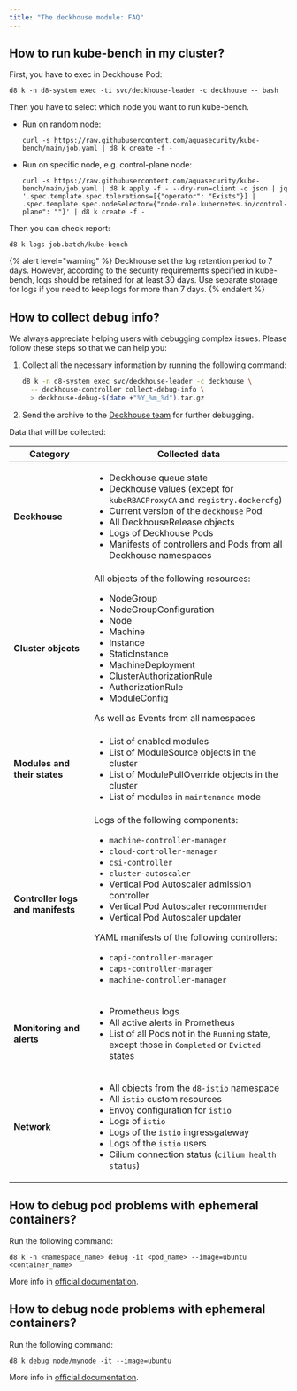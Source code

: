 ```yaml
---
title: "The deckhouse module: FAQ"
---
```


## How to run kube-bench in my cluster?

First, you have to exec in Deckhouse Pod:

```shell
d8 k -n d8-system exec -ti svc/deckhouse-leader -c deckhouse -- bash
```

Then you have to select which node you want to run kube-bench.

* Run on random node:

  ```shell
  curl -s https://raw.githubusercontent.com/aquasecurity/kube-bench/main/job.yaml | d8 k create -f -
  ```

* Run on specific node, e.g. control-plane node:

  ```shell
  curl -s https://raw.githubusercontent.com/aquasecurity/kube-bench/main/job.yaml | d8 k apply -f - --dry-run=client -o json | jq '.spec.template.spec.tolerations=[{"operator": "Exists"}] | .spec.template.spec.nodeSelector={"node-role.kubernetes.io/control-plane": ""}' | d8 k create -f -
  ```

Then you can check report:

```shell
d8 k logs job.batch/kube-bench
```

{% alert level="warning" %}
Deckhouse set the log retention period to 7 days. However, according to the security requirements specified in kube-bench, logs should be retained for at least 30 days. Use separate storage for logs if you need to keep logs for more than 7 days.
{% endalert %}

## How to collect debug info?

We always appreciate helping users with debugging complex issues. Please follow these steps so that we can help you:

1. Collect all the necessary information by running the following command:

   ```sh
   d8 k -n d8-system exec svc/deckhouse-leader -c deckhouse \
     -- deckhouse-controller collect-debug-info \
     > deckhouse-debug-$(date +"%Y_%m_%d").tar.gz
   ```

2. Send the archive to the [Deckhouse team](https://github.com/deckhouse/deckhouse/issues/new/choose) for further debugging.

Data that will be collected:

<table>
  <thead>
    <tr>
      <th>Category</th>
      <th>Collected data</th>
    </tr>
  </thead>
  <tbody>
    <tr>
      <td><strong>Deckhouse</strong></td>
      <td>
        <ul>
          <li>Deckhouse queue state</li>
          <li>Deckhouse values (except for <code>kubeRBACProxyCA</code> and <code>registry.dockercfg</code>)</li>
          <li>Current version of the <code>deckhouse</code> Pod</li>
          <li>All DeckhouseRelease objects</li>
          <li>Logs of Deckhouse Pods</li>
          <li>Manifests of controllers and Pods from all Deckhouse namespaces</li>
        </ul>
      </td>
    </tr>
    <tr>
      <td><strong>Cluster objects</strong></td>
      <td>
        All objects of the following resources:
        <ul>
          <li>NodeGroup</li>
          <li>NodeGroupConfiguration</li>
          <li>Node</li>
          <li>Machine</li>
          <li>Instance</li>
          <li>StaticInstance</li>
          <li>MachineDeployment</li>
          <li>ClusterAuthorizationRule</li>
          <li>AuthorizationRule</li>
          <li>ModuleConfig</li>
        </ul>
        As well as Events from all namespaces
      </td>
    </tr>
    <tr>
      <td><strong>Modules and their states</strong></td>
      <td>
        <ul>
          <li>List of enabled modules</li>
          <li>List of ModuleSource objects in the cluster</li>
          <li>List of ModulePullOverride objects in the cluster</li>
          <li>List of modules in <code>maintenance</code> mode</li>
        </ul>
      </td>
    </tr>
    <tr>
      <td><strong>Controller logs and manifests</strong></td>
      <td>
        Logs of the following components:
        <ul>
          <li><code>machine-controller-manager</code></li>
          <li><code>cloud-controller-manager</code></li>
          <li><code>csi-controller</code></li>
          <li><code>cluster-autoscaler</code></li>
          <li>Vertical Pod Autoscaler admission controller</li>
          <li>Vertical Pod Autoscaler recommender</li>
          <li>Vertical Pod Autoscaler updater</li>
        </ul>
        YAML manifests of the following controllers:
        <ul>
          <li><code>capi-controller-manager</code></li>
          <li><code>caps-controller-manager</code></li>
          <li><code>machine-controller-manager</code></li>
        </ul>
      </td>
    </tr>
    <tr>
      <td><strong>Monitoring and alerts</strong></td>
      <td>
        <ul>
          <li>Prometheus logs</li>
          <li>All active alerts in Prometheus</li>
          <li>List of all Pods not in the <code>Running</code> state, except those in <code>Completed</code> or <code>Evicted</code> states</li>
        </ul>
      </td>
    </tr>
    <tr>
      <td><strong>Network</strong></td>
      <td>
        <ul>
          <li>All objects from the <code>d8-istio</code> namespace</li>
          <li>All <code>istio</code> custom resources</li>
          <li>Envoy configuration for <code>istio</code></li>
          <li>Logs of <code>istio</code></li>
          <li>Logs of the <code>istio</code> ingressgateway</li>
          <li>Logs of the <code>istio</code> users</li>
          <li>Cilium connection status (<code>cilium health status</code>)</li>
        </ul>
      </td>
    </tr>
  </tbody>
</table>

## How to debug pod problems with ephemeral containers?

Run the following command:

```shell
d8 k -n <namespace_name> debug -it <pod_name> --image=ubuntu <container_name>
```

More info in [official documentation](https://kubernetes.io/docs/tasks/debug/debug-application/debug-running-pod/#ephemeral-container).

## How to debug node problems with ephemeral containers?

Run the following command:

```shell
d8 k debug node/mynode -it --image=ubuntu
```

More info in [official documentation](https://kubernetes.io/docs/tasks/debug/debug-application/debug-running-pod/#node-shell-session).

